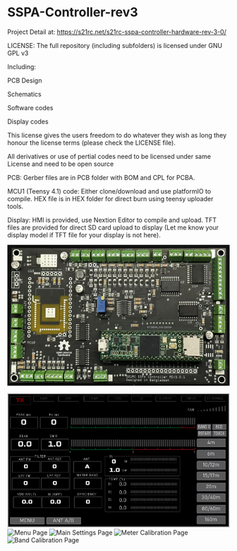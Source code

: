 # SSPA-Controller-rev3
Project Detail at: https://s21rc.net/s21rc-sspa-controller-hardware-rev-3-0/

LICENSE: The full repository (including subfolders) is licensed under GNU GPL v3

Including:

PCB Design

Schematics

Software codes

Display codes

This license gives the users freedom to do whatever they wish as long they honour the license terms (please check the LICENSE file).

All derivatives or use of pertial codes need to be licensed under same License and need to be open source


PCB: Gerber files are in PCB folder with BOM and CPL for PCBA.

MCU1 (Teensy 4.1) code: Either clone/download and use platformIO to compile. HEX file is in HEX folder for direct burn using teensy uploader tools.

Display: HMI is provided, use Nextion Editor to compile and upload. TFT files are provided for direct SD card upload to display (Let me know your display model if TFT file for your display is not here).


![Rev 3.0.1 Hardware](./rev3.0.1.jpg)

![Main Display](./display_files/main_display.PNG)
![Menu Page](./menu.PNG)
![Main Settings Page](./settings.PNG)
![Meter Calibration Page](./meter_calibration.PNG)
![Band Calibration Page](./band_calibration.PNG)

